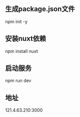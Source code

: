 ##  生成package.json文件
npm init -y
## 安装nuxt依赖
npm install nuxt
##  启动服务
npm run dev
##  地址

121.4.63.210:3000